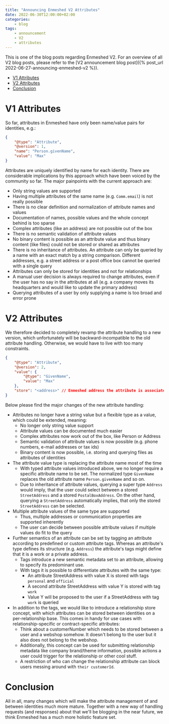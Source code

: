 ```yaml
---
title: "Announcing Enmeshed V2 Attributes"
date: 2022-06-30T12:00:00+02:00
categories:
    - blog
tags:
    - announcement
    - V2
    - attributes
---
```


This is one of the blog posts regarding Enmeshed V2. For an overview of all V2 blog posts, please refer to the [V2 announcement blog post]({% post_url 2022-06-27-announcing-enmeshed-v2 %}).

- [V1 Attributes](#v1-attributes)
- [V2 Attributes](#v2-attributes)
- [Conclusion](#conclusion)

# V1 Attributes

So far, attributes in Enmeshed have only been name/value pairs for identities, e.g.:

```json
{
    "@type": "Attribute",
    "@version": 1,
    "name": "Person.givenName",
    "value": "Max"
}
```

Attributes are uniquely identified by name for each identity. There are considerable implications by this approach which have been voiced by the community so far. The major painpoints with the current approach are:

-   Only string values are supported
-   Having multiple attributes of the same name (e.g. `Comm.email`) is not really possible
-   There is no clear definition and normalization of attribute names and values
-   Documentation of names, possible values and the whole concept behind is too sparse
-   Complex attributes (like an address) are not possible out of the box
-   There is no semantic validation of attribute values
-   No binary content is possible as an attribute value and thus binary content (like files) could not be stored or shared as attributes
-   There is no inheritance of attributes. An attribute can only be queried by a name with an exact match by a string comparison. Different addresses, e.g. a street address or a post office box cannot be queried with a single query
-   Attributes can only be stored for identities and not for relationships
-   A manual user decision is always required to change attributes, even if the user has no say in the attributes at all (e.g. a company moves its headquarters and would like to update the primary address)
-   Querying attributes of a user by only supplying a name is too broad and error prone

# V2 Attributes

We therefore decided to completely revamp the attribute handling to a new version, which unfortunately will be backward-incompatible to the old attribute handling. Otherwise, we would have to live with too many constraints.

```json
{
    "@type": "Attribute",
    "@version": 2,
    "value": {
        "@type": "GivenName",
        "value": "Max"
    },
    "store": "<address>" // Enmeshed address the attribute is associated to
}
```

Below please find the major changes of the new attribute handling:

-   Attributes no longer have a string value but a flexible type as a value, which could be extended, meaning:
    -   No longer only string value support
    -   Attribute values can be documented much easier
    -   Complex attributes now work out of the box, like Person or Address
    -   Semantic validation of attribute values is now possible (e.g. phone numbers, e-mail addresses or tax ids)
    -   Binary content is now possible, i.e. storing and querying files as attributes of identities
-   The attribute value type is replacing the attribute name most of the time
    -   With typed attribute values introduced above, we no longer require a specific attribute name to be set. The normalized type `GivenName` replaces the old attribute name `Person.givenName` and so on.
    -   Due to inheritance of attribute values, querying a super type `Address` would imply, that the user could select between a stored `StreetAddress` and a stored `PostalBoxAddress`. On the other hand, querying a `StreetAddress` automatically implies, that only the stored `StreetAddress` can be selected.
-   Multiple attribute values of the same type are supported
    -   Thus, multiple addresses or communication properties are supported inherently
    -   The user can decide between possible attribute values if multiple values do fit to the query
-   Further semantics of an attribute can be set by tagging an attribute according to predefined or custom attribute tags. Whereas an attribute's type defines its structure (e.g. `Address`) the attribute's tags might define that it is a work or a private address.
    -   Tags introduce a new semantic metadata set to an attribute, allowing to specify its predominant use.
    -   With tags it is possible to differentiate attributes with the same type:
        -   An attribute StreetAddress with value X is stored with tags `personal` and `official`
        -   A second attribute StreetAddress with value Y is stored with tag `work`
        -   Value Y will be proposed to the user if a StreetAddress with tag `work` is queried
-   In addition to the tags, we would like to introduce a relationship store concept, with which attributes can be stored between identities on a per-relationship base. This comes in handy for use cases with relationship-specific or contract-specific attributes:
    -   Think about a customerNumber which needs to be stored between a user and a webshop somehow. It doesn't belong to the user but it also does not belong to the webshop.
    -   Additionally, this concept can be used for submitting relationship metadata like company brand/theme information, possible actions a user could trigger for the relationship or other cool stuff.
    -   A restriction of who can change the relationship attribute can block users messing around with `their customerId`.

# Conclusion

All in all, many changes which will make the attribute management of and between identities much more mature. Together with a new way of handling requests (and responses) about that we'll be blogging in the near future, we think Enmeshed has a much more holistic feature set.
